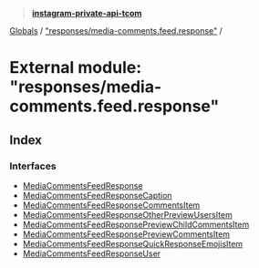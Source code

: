 > **[instagram-private-api-tcom](../README.md)**

[Globals](../README.md) / ["responses/media-comments.feed.response"](_responses_media_comments_feed_response_.md) /

# External module: "responses/media-comments.feed.response"

## Index

### Interfaces

* [MediaCommentsFeedResponse](../interfaces/_responses_media_comments_feed_response_.mediacommentsfeedresponse.md)
* [MediaCommentsFeedResponseCaption](../interfaces/_responses_media_comments_feed_response_.mediacommentsfeedresponsecaption.md)
* [MediaCommentsFeedResponseCommentsItem](../interfaces/_responses_media_comments_feed_response_.mediacommentsfeedresponsecommentsitem.md)
* [MediaCommentsFeedResponseOtherPreviewUsersItem](../interfaces/_responses_media_comments_feed_response_.mediacommentsfeedresponseotherpreviewusersitem.md)
* [MediaCommentsFeedResponsePreviewChildCommentsItem](../interfaces/_responses_media_comments_feed_response_.mediacommentsfeedresponsepreviewchildcommentsitem.md)
* [MediaCommentsFeedResponsePreviewCommentsItem](../interfaces/_responses_media_comments_feed_response_.mediacommentsfeedresponsepreviewcommentsitem.md)
* [MediaCommentsFeedResponseQuickResponseEmojisItem](../interfaces/_responses_media_comments_feed_response_.mediacommentsfeedresponsequickresponseemojisitem.md)
* [MediaCommentsFeedResponseUser](../interfaces/_responses_media_comments_feed_response_.mediacommentsfeedresponseuser.md)